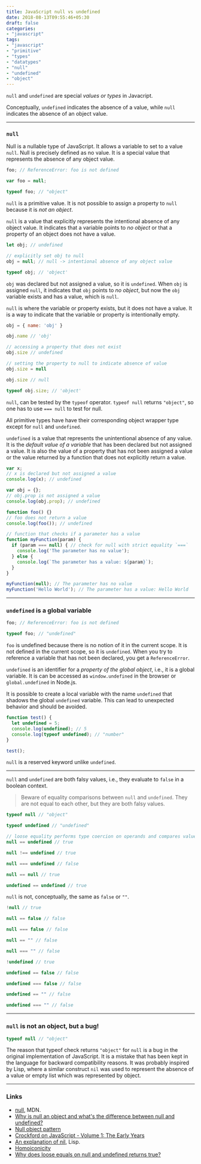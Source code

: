 ```yaml
---
title: JavaScript null vs undefined
date: 2018-08-13T09:55:46+05:30
draft: false
categories:
- "javascript"
tags:
- "javascript"
- "primitive"
- "types"
- "datatypes"
- "null"
- "undefined"
- "object"
---
```


`null` and `undefined` are special _values or types_ in Javacript. 

Conceptually, `undefined` indicates the absence of a value, while `null` indicates the absence of an object value.

------

### `null`

Null is a nullable type of JavaScript. It allows a variable to set to a value `null`. Null is precisely defined as no value. It is a special value that represents the absence of any object value.

```js
foo; // ReferenceError: foo is not defined

var foo = null;

typeof foo; // "object"
```

`null` is a primitive value. It is not possible to assign a property to `null` because it is _not an object_.

`null` is a value that explicitly represents the intentional absence of any object value. It indicates that a variable points to _no object_ or that a property of an object does not have a value.

```js
let obj; // undefined

// explicitly set obj to null
obj = null; // null -> intentional absence of any object value

typeof obj; // 'object'
```

`obj` was declared but not assigned a value, so it is `undefined`. When `obj` is assigned `null`, it indicates that `obj` points to _no object_, but now the `obj` variable exists and has a value, which is `null`.

`null` is where the variable or property exists, but it does not have a value. It is a way to indicate that the variable or property is intentionally empty.

```js
obj = { name: 'obj' }

obj.name // 'obj'

// accessing a property that does not exist
obj.size // undefined

// setting the property to null to indicate absence of value
obj.size = null

obj.size // null

typeof obj.size; // 'object'
```

`null`, can be tested by the `typeof` operator. `typeof null` returns `"object"`, so one has to use `=== null` to test for null.

All primitive types have have their corresponding object wrapper type except for `null` and `undefined`.

`undefined` is a value that represents the unintentional absence of any value. It is the _default value of a variable_ that has been declared but not assigned a value. It is also the value of a property that has not been assigned a value or the value returned by a function that does not explicitly return a value.

```js
var x;
// x is declared but not assigned a value
console.log(x); // undefined

var obj = {};
// obj.prop is not assigned a value
console.log(obj.prop); // undefined

function foo() {}
// foo does not return a value
console.log(foo()); // undefined
```

```js
// function that checks if a parameter has a value
function myFunction(param) {
  if (param === null) { // check for null with strict equality `===`
    console.log('The parameter has no value');
  } else {
    console.log(`The parameter has a value: ${param}`);
  }
}

myFunction(null); // The parameter has no value
myFunction('Hello World'); // The parameter has a value: Hello World
```

----

### `undefined` is a global variable

```js
foo; // ReferenceError: foo is not defined

typeof foo; // "undefined"
```

`foo` is undefined because there is no notion of it in the current scope. It is not defined in the current scope, so it is `undefined`. When you try to reference a variable that has not been declared, you get a `ReferenceError`.

`undefined` is an identifier for a _property of the global object_, i.e., it is a global variable. It is can be accessed as `window.undefined` in the browser or `global.undefined` in Node.js.

It is possible to create a local variable with the name `undefined` that shadows the global `undefined` variable. This can lead to unexpected behavior and should be avoided.

```js
function test() {
  let undefined = 5;
  console.log(undefined); // 5
  console.log(typeof undefined); // "number"
}

test();
```

`null` is a reserved keyword unlike `undefined`.

----

`null` and `undefined` are both falsy values, i.e., they evaluate to `false` in a boolean context.

> Beware of equality comparisons between `null` and `undefined`. They are not equal to each other, but they are both falsy values.

```js
typeof null // "object"

typeof undefined // "undefined"

// loose equality performs type coercion on operands and compares values
null == undefined // true

null !== undefined // true

null === undefined // false

null == null // true

undefined == undefined // true
```

`null` is not, conceptually, the same as `false` or `""`.

```js
!null // true

null == false // false

null === false // false

null == "" // false

null === "" // false
```

```js
!undefined // true

undefined == false // false

undefined === false // false

undefined == "" // false

undefined === "" // false
```

----

### `null` is not an object, but a bug!

```js
typeof null // "object"
```

The reason that typeof check returns `"object"` for `null` is a bug in the original implementation of JavaScript. It is a mistake that has been kept in the language for backward compatibility reasons. It was probably inspired by Lisp, where a similar construct `nil` was used to represent the absence of a value or empty list which was represented by object.

----

### Links

- [null](https://developer.mozilla.org/en-US/docs/Web/JavaScript/Reference/Operators/null), MDN.
- [Why is null an object and what's the difference between null and undefined?](https://stackoverflow.com/q/801032)
- [Null object pattern](https://en.wikipedia.org/wiki/Null_object_pattern)
- [Crockford on JavaScript - Volume 1: The Early Years](https://www.youtube.com/watch?v=JxAXlJEmNMg&ab_channel=YUILibrary)
- [An explanation of nil](https://www.gnu.org/software/emacs/manual/html_node/eintr/nil-explained.html), Lisp.
- [Homoiconicity](https://en.wikipedia.org/wiki/Homoiconicity)
- [Why does loose equals on null and undefined returns true?](https://stackoverflow.com/q/38630411)
